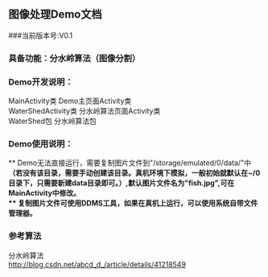 ## 图像处理Demo文档
###当前版本号:V0.1	
### 具备功能：分水岭算法（图像分割）
### Demo开发说明：
MainActivity类	Demo主页面Activity类  
WaterShedActivity类 分水岭算法页面Activity类  
WaterShed包 分水岭算法包
### Demo使用说明：
** Demo无法直接运行，需要复制图片文件到"/storage/emulated/0/data/"中 **（若没有该目录，需要手动创建该目录。真机环境下模拟，一般初始就默认在~/0目录下，只需要新建data目录即可。）,默认图片文件名为"fish.jpg",可在MainActivity中修改。  
** 复制图片文件可使用DDMS工具，如果在真机上运行，可以使用系统自带文件管理器。**
### 参考算法
分水岭算法  
http://blog.csdn.net/abcd_d_/article/details/41218549